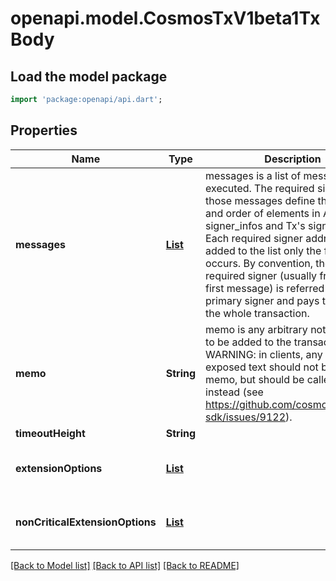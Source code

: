 # openapi.model.CosmosTxV1beta1TxBody

## Load the model package
```dart
import 'package:openapi/api.dart';
```

## Properties
Name | Type | Description | Notes
------------ | ------------- | ------------- | -------------
**messages** | [**List<CodesDefaultResponseDetailsInner>**](CodesDefaultResponseDetailsInner.md) | messages is a list of messages to be executed. The required signers of those messages define the number and order of elements in AuthInfo's signer_infos and Tx's signatures. Each required signer address is added to the list only the first time it occurs. By convention, the first required signer (usually from the first message) is referred to as the primary signer and pays the fee for the whole transaction. | [optional] [default to const []]
**memo** | **String** | memo is any arbitrary note/comment to be added to the transaction. WARNING: in clients, any publicly exposed text should not be called memo, but should be called `note` instead (see https://github.com/cosmos/cosmos-sdk/issues/9122). | [optional] 
**timeoutHeight** | **String** |  | [optional] 
**extensionOptions** | [**List<CodesDefaultResponseDetailsInner>**](CodesDefaultResponseDetailsInner.md) |  | [optional] [default to const []]
**nonCriticalExtensionOptions** | [**List<CodesDefaultResponseDetailsInner>**](CodesDefaultResponseDetailsInner.md) |  | [optional] [default to const []]

[[Back to Model list]](../README.md#documentation-for-models) [[Back to API list]](../README.md#documentation-for-api-endpoints) [[Back to README]](../README.md)


